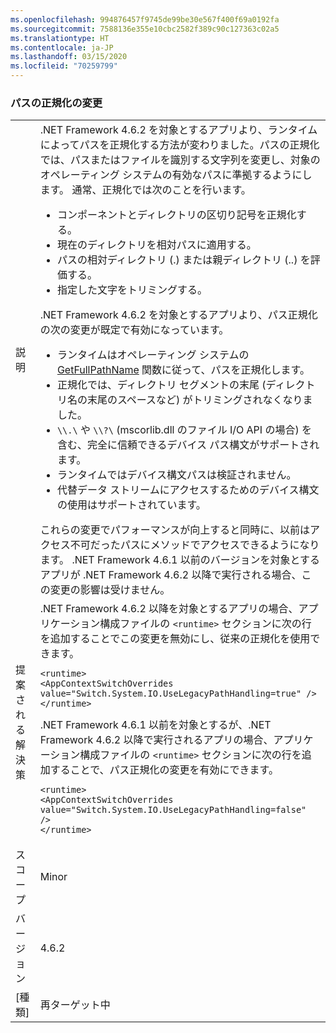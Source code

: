 ```yaml
---
ms.openlocfilehash: 994876457f9745de99be30e567f400f69a0192fa
ms.sourcegitcommit: 7588136e355e10cbc2582f389c90c127363c02a5
ms.translationtype: HT
ms.contentlocale: ja-JP
ms.lasthandoff: 03/15/2020
ms.locfileid: "70259799"
---
```

### <a name="changes-in-path-normalization"></a>パスの正規化の変更

|   |   |
|---|---|
|説明|.NET Framework 4.6.2 を対象とするアプリより、ランタイムによってパスを正規化する方法が変わりました。パスの正規化では、パスまたはファイルを識別する文字列を変更し、対象のオペレーティング システムの有効なパスに準拠するようにします。 通常、正規化では次のことを行います。<ul><li>コンポーネントとディレクトリの区切り記号を正規化する。</li><li>現在のディレクトリを相対パスに適用する。</li><li>パスの相対ディレクトリ (.) または親ディレクトリ (..) を評価する。</li><li>指定した文字をトリミングする。</li></ul>.NET Framework 4.6.2 を対象とするアプリより、パス正規化の次の変更が既定で有効になっています。<ul><li>ランタイムはオペレーティング システムの [GetFullPathName](https://docs.microsoft.com/windows/desktop/api/fileapi/nf-fileapi-getfullpathnamew) 関数に従って、パスを正規化します。</li><li>正規化では、ディレクトリ セグメントの末尾 (ディレクトリ名の末尾のスペースなど) がトリミングされなくなりました。</li><li>`\\.\` や `\\?\` (mscorlib.dll のファイル I/O API の場合) を含む、完全に信頼できるデバイス パス構文がサポートされます。</li><li>ランタイムではデバイス構文パスは検証されません。</li><li>代替データ ストリームにアクセスするためのデバイス構文の使用はサポートされています。</li></ul>これらの変更でパフォーマンスが向上すると同時に、以前はアクセス不可だったパスにメソッドでアクセスできるようになります。 .NET Framework 4.6.1 以前のバージョンを対象とするアプリが .NET Framework 4.6.2 以降で実行される場合、この変更の影響は受けません。|
|提案される解決策|.NET Framework 4.6.2 以降を対象とするアプリの場合、アプリケーション構成ファイルの <code>&lt;runtime&gt;</code> セクションに次の行を追加することでこの変更を無効にし、従来の正規化を使用できます。<pre><code class="lang-xml">&lt;runtime&gt;&#13;&#10;&lt;AppContextSwitchOverrides value=&quot;Switch.System.IO.UseLegacyPathHandling=true&quot; /&gt;&#13;&#10;&lt;/runtime&gt;&#13;&#10;</code></pre>.NET Framework 4.6.1 以前を対象とするが、.NET Framework 4.6.2 以降で実行されるアプリの場合、アプリケーション構成ファイルの <code>&lt;runtime&gt;</code> セクションに次の行を追加することで、パス正規化の変更を有効にできます。<pre><code class="lang-xml">&lt;runtime&gt;&#13;&#10;&lt;AppContextSwitchOverrides value=&quot;Switch.System.IO.UseLegacyPathHandling=false&quot; /&gt;&#13;&#10;&lt;/runtime&gt;&#13;&#10;</code></pre>|
|スコープ|Minor|
|バージョン|4.6.2|
|[種類]|再ターゲット中|
